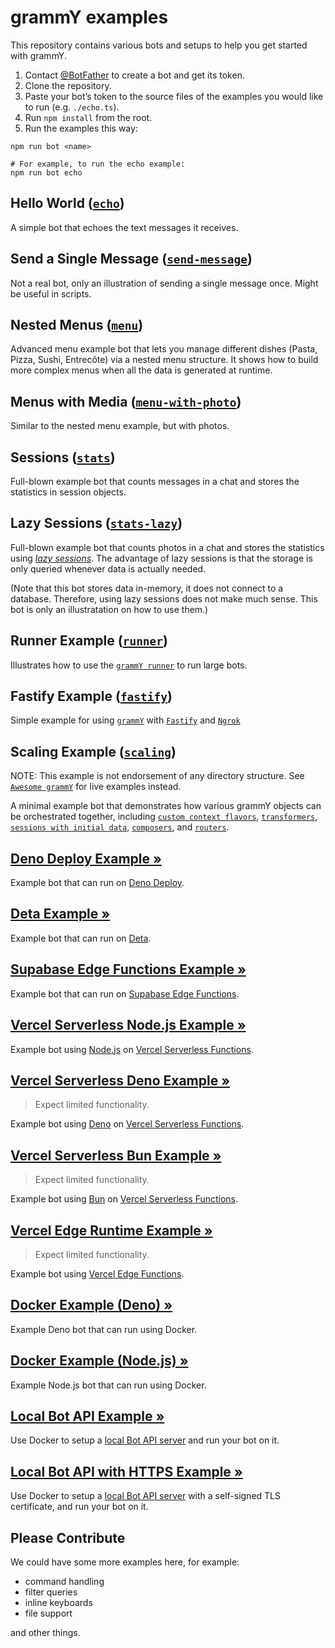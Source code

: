 # grammY examples

This repository contains various bots and setups to help you get started with
grammY.

1. Contact [@BotFather](https://t.me/BotFather) to create a bot and get its
   token.
2. Clone the repository.
3. Paste your bot’s token to the source files of the examples you would like to
   run (e.g. `./echo.ts`).
4. Run `npm install` from the root.
5. Run the examples this way:

```shell
npm run bot <name>

# For example, to run the echo example:
npm run bot echo
```

## Hello World ([`echo`](./echo.ts))

A simple bot that echoes the text messages it receives.

## Send a Single Message ([`send-message`](./send-message.ts))

Not a real bot, only an illustration of sending a single message once. Might
be useful in scripts.

## Nested Menus ([`menu`](./menu.ts))

Advanced menu example bot that lets you manage different dishes (Pasta, Pizza,
Sushi, Entrecôte) via a nested menu structure. It shows how to build more
complex menus when all the data is generated at runtime.

## Menus with Media ([`menu-with-photo`](./menu-with-photo.ts))

Similar to the nested menu example, but with photos.

## Sessions ([`stats`](./stats.ts))

Full-blown example bot that counts messages in a chat and stores the statistics
in session objects.

## Lazy Sessions ([`stats-lazy`](./stats-lazy.ts))

Full-blown example bot that counts photos in a chat and stores the statistics
using _[lazy sessions](https://grammy.dev/plugins/session.html#lazy-sessions)_.
The advantage of lazy sessions is that the storage is only queried whenever data
is actually needed.

(Note that this bot stores data in-memory, it does not connect to a database.
Therefore, using lazy sessions does not make much sense. This bot is only an
illustratation on how to use them.)

## Runner Example ([`runner`](./runner.ts))

Illustrates how to use the [`grammY runner`](https://github.com/grammyjs/runner)
to run large bots.

## Fastify Example ([`fastify`](./fastify.ts))

Simple example for using [`grammY`](https://github.com/grammyjs/grammy)
with [`Fastify`](https://github.com/fastify/fastify) and [`Ngrok`](https://ngrok.com/)

## Scaling Example ([`scaling`](./scaling/index.ts))

NOTE: This example is not endorsement of any directory structure. See
[`Awesome grammY`](https://github.com/grammyjs/awesome-grammY) for live examples
instead.

A minimal example bot that demonstrates how various grammY objects can be
orchestrated together, including
[`custom context flavors`](https://grammy.dev/guide/context.html#context-flavours),
[`transformers`](https://grammy.dev/advanced/transformers.html#bot-api-transformers),
[`sessions with initial data`](https://grammy.dev/plugins/session.html#how-to-use-sessions),
[`composers`](https://grammy.dev/advanced/middleware.html#middleware-in-grammy),
and
[`routers`](https://grammy.dev/plugins/router.html#combining-routers-with-sessions).

## [Deno Deploy Example »](./setups/deno-deploy)

Example bot that can run on [Deno Deploy](https://deno.com/deploy/).

## [Deta Example »](./setups/deta)

Example bot that can run on [Deta](https://deta.sh/).

## [Supabase Edge Functions Example »](./setups/supabase-edge-functions)

Example bot that can run on
[Supabase Edge Functions](https://supabase.com/edge-functions).

## [Vercel Serverless Node.js Example »](./setups/vercel-serverless-node)

Example bot using [Node.js](https://nodejs.org) on
[Vercel Serverless Functions](https://vercel.com/docs/functions/serverless-functions).

## [Vercel Serverless Deno Example »](./setups/vercel-serverless-deno)

> Expect limited functionality.

Example bot using [Deno](https://deno.com) on
[Vercel Serverless Functions](https://vercel.com/docs/functions/serverless-functions).

## [Vercel Serverless Bun Example »](./setups/vercel-serverless-bun)

> Expect limited functionality.

Example bot using [Bun](https://bun.sh) on
[Vercel Serverless Functions](https://vercel.com/docs/functions/serverless-functions).

## [Vercel Edge Runtime Example »](./setups/vercel-edge-runtime)

> Expect limited functionality.

Example bot using
[Vercel Edge Functions](https://vercel.com/docs/functions/edge-functions).

## [Docker Example (Deno) »](./setups/docker-deno)

Example Deno bot that can run using Docker.

## [Docker Example (Node.js) »](./setups/docker-node)

Example Node.js bot that can run using Docker.

## [Local Bot API Example »](./local-bot-api)

Use Docker to setup a
[local Bot API server](https://core.telegram.org/bots/api#using-a-local-bot-api-server)
and run your bot on it.

## [Local Bot API with HTTPS Example »](./local-bot-api-https)

Use Docker to setup a
[local Bot API server](https://core.telegram.org/bots/api#using-a-local-bot-api-server)
with a self-signed TLS certificate, and run your bot on it.

## Please Contribute

We could have some more examples here, for example:

- command handling
- filter queries
- inline keyboards
- file support

and other things.
